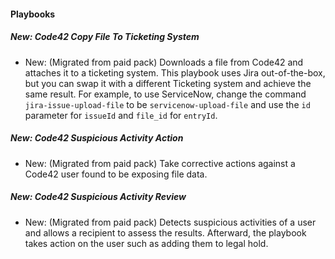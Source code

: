 
#### Playbooks

##### New: Code42 Copy File To Ticketing System

- New: (Migrated from paid pack) Downloads a file from Code42 and attaches it to a ticketing system. This playbook uses Jira out-of-the-box, but you can swap it with a different Ticketing system and achieve the same result. For example, to use ServiceNow, change the command `jira-issue-upload-file` to be `servicenow-upload-file` and use the `id` parameter for `issueId` and `file_id` for `entryId`.

##### New: Code42 Suspicious Activity Action

- New: (Migrated from paid pack) Take corrective actions against a Code42 user found to be exposing file data.

##### New: Code42 Suspicious Activity Review

- New: (Migrated from paid pack) Detects suspicious activities of a user and allows a recipient to assess the results. Afterward, the playbook takes action on the user such as adding them to legal hold.
